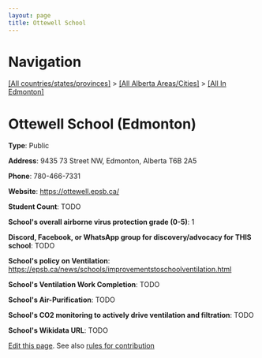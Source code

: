 ```yaml
---
layout: page
title: Ottewell School
---
```

# Navigation

[[All countries/states/provinces]](../../..) > [[All Alberta Areas/Cities]](../..) > [[All In Edmonton]](..)

# Ottewell School (Edmonton)

**Type**: Public

**Address**: 9435 73 Street NW, Edmonton, Alberta T6B 2A5

**Phone**: 780-466-7331

**Website**: <https://ottewell.epsb.ca/>

**Student Count**: TODO

**School's overall airborne virus protection grade (0-5)**: 1

**Discord, Facebook, or WhatsApp group for discovery/advocacy for THIS school**: TODO

**School's policy on Ventilation**: <https://epsb.ca/news/schools/improvementstoschoolventilation.html>

**School's Ventilation Work Completion**: TODO

**School's Air-Purification**: TODO

**School's CO2 monitoring to actively drive ventilation and filtration**: TODO

**School's Wikidata URL**: TODO


[Edit this page](https://github.com/ventilate-schools/AB/edit/main/./Edmonton/Ottewell_School.md). See also [rules for contribution](../../../contribution-rules/)